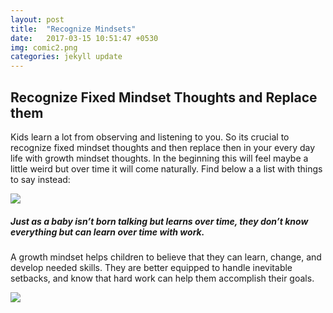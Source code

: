 ```yaml
---
layout: post
title:  "Recognize Mindsets"
date:   2017-03-15 10:51:47 +0530
img: comic2.png
categories: jekyll update
---
```


## Recognize Fixed Mindset Thoughts and Replace them

Kids learn a lot from observing and listening to you. So its crucial to recognize fixed mindset thoughts and then replace then in your every day life with growth mindset thoughts. In the beginning this will feel maybe a little weird but over time it will come naturally. Find below a a list with things to say instead:

<img src="{{site.baseurl}}/images/sayings.png">


##### Just as a baby isn’t born talking but learns over time, they don’t know everything but can learn over time with work.

A growth mindset helps children to believe that they can learn, change, and develop needed skills. They are better equipped to handle inevitable setbacks, and know that hard work can help them accomplish their goals.

<img src="{{site.baseurl}}/images/comic1.png">